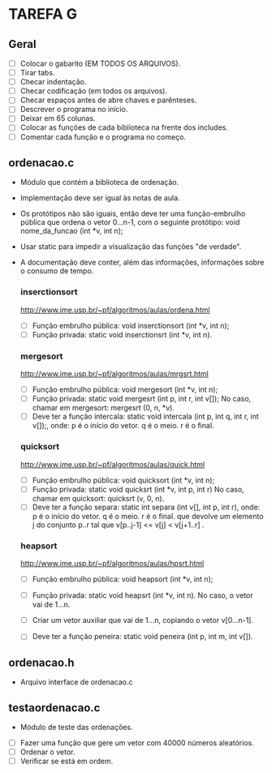 TAREFA G
========

## Geral

- [ ] Colocar o gabarito (EM TODOS OS ARQUIVOS).
- [ ] Tirar tabs.
- [ ] Checar indentação.
- [ ] Checar codificação (em todos os arquivos).
- [ ] Checar espaços antes de abre chaves e parênteses.
- [ ] Descrever o programa no início.
- [ ] Deixar em 65 colunas.
- [ ] Colocar as funções de cada biblioteca na frente dos includes.
- [ ] Comentar cada função e o programa no começo.

## ordenacao.c

- Módulo que contém a biblioteca de ordenação.
- Implementação deve ser igual às notas de aula.
- Os protótipos não são iguais, então deve ter uma função-embrulho pública que ordena o vetor 0...n-1, com o seguinte protótipo:
	void nome_da_funcao (int *v, int n);
- Usar static para impedir a visualização das funções "de verdade".
- A documentação deve conter, além das informações, informações sobre o consumo de tempo.

	### inserctionsort

	http://www.ime.usp.br/~pf/algoritmos/aulas/ordena.html
	- [ ] Função embrulho pública: void inserctionsort (int *v, int n);
	- [ ] Função privada: static void inserctionsrt (int *v, int n).

	### mergesort

	http://www.ime.usp.br/~pf/algoritmos/aulas/mrgsrt.html
	- [ ] Função embrulho pública: void mergesort (int *v, int n);
	- [ ] Função privada: static void mergesrt (int p, int r, int v[]);
		No caso, chamar em mergesort: mergesrt (0, n, *v).
	- [ ] Deve ter a função intercala:
		static void intercala (int p, int q, int r, int v[]);, onde:
			p é o início do vetor.
			q é o meio.
			r é o final.

	### quicksort

	http://www.ime.usp.br/~pf/algoritmos/aulas/quick.html
	- [ ] Função embrulho pública: void quicksort (int *v, int n);
	- [ ] Função privada: static void quicksrt (int *v, int p, int r)
		No caso, chamar em quicksort: quicksrt (v, 0, n).
	- [ ] Deve ter a função separa:
		static int separa (int v[], int p, int r), onde:
			p é o início do vetor.
			q é o meio.
			r é o final.
		que devolve um elemento j do conjunto p..r tal que
			v[p..j-1] <= v[j] < v[j+1..r] .		

	### heapsort

	http://www.ime.usp.br/~pf/algoritmos/aulas/hpsrt.html
	- [ ] Função embrulho pública: void heapsort (int *v, int n);
	- [ ] Função privada: static void heapsrt (int *v, int n).
		No caso, o vetor vai de 1...n.
	- [ ] Criar um vetor auxiliar que vai de 1...n, copiando o vetor v[0...n-1].
	- [ ] Deve ter a função peneira:
		static void peneira (int p, int m, int v[]).


## ordenacao.h

- Arquivo interface de ordenacao.c

## testaordenacao.c

- Módulo de teste das ordenações.

- [ ] Fazer uma função que gere um vetor com 40000 números aleatórios.
- [ ] Ordenar o vetor.
- [ ] Verificar se está em ordem.
